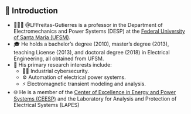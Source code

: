 ## 👋 Introduction

- 👨🏻‍🏫 @LFFreitas-Gutierres is a professor in the Department of Electromechanics and Power Systems (DESP) at the [Federal University of Santa Maria (UFSM)](https://www.ufsm.br/).
- 🎓 He holds a bachelor’s degree (2010), master’s degree (2013), teaching License (2013), and doctoral degree (2018) in Electrical Engineering, all obtained from UFSM.
- 🔎 His primary research interests include:
  - 🕵️‍♂️ Industrial cybersecurity.
  - ⚙️ Automation of electrical power systems.
  - ⚡ Electromagnetic transient modeling and analysis.
- 🌐 He is a member of the [Center of Excellence in Energy and Power Systems (CEESP)](https://ceesp.ufsm.br/) and the Laboratory for Analysis and Protection of Electrical Systems (LAPES)

<!---
LFFreitas-Gutierres/LFFreitas-Gutierres is a ✨ special ✨ repository because its `README.md` (this file) appears on your GitHub profile.
You can click the Preview link to take a look at your changes.
--->
